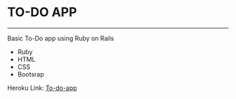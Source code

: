 # TO-DO APP
----------------------------
Basic To-Do app using Ruby on Rails
- Ruby
- HTML
- CSS
- Bootsrap



Heroku Link:
<a href="https://sheltered-plateau-18056.herokuapp.com/">To-do-app</a>


